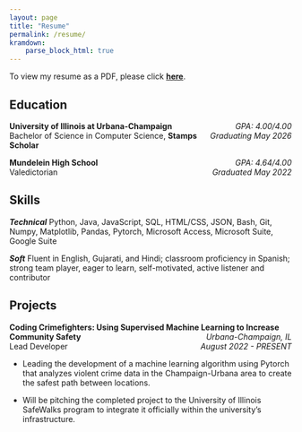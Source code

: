 ```yaml
---
layout: page
title: "Resume"
permalink: /resume/
kramdown: 
    parse_block_html: true
---
```


To view my resume as a PDF, please click [**here**](https://drive.google.com/file/d/1NgaEg8yi5jFnYe_6F993KQjCZDz61Ctp/view?usp=sharing).

## Education
<p style="text-align:left;">
    <b>University of Illinois at Urbana-Champaign</b>
    <span style="float:right; text-align: right;">
        <i>GPA: 4.00/4.00</i>
        <br /><i>Graduating May 2026</i>
    </span>
    <br /> Bachelor of Science in Computer Science, <b>Stamps Scholar</b>
</p>

<p style="text-align:left; margin">
    <b>Mundelein High School</b>
    <span style="float:right; text-align: right;">
        <i>GPA: 4.64/4.00</i>
        <br /><i>Graduated May 2022</i>
    </span>
    <br />Valedictorian
</p>

## Skills
***Technical*** Python, Java, JavaScript, SQL, HTML/CSS, JSON, Bash, Git, Numpy, Matplotlib, Pandas, Pytorch, Microsoft Access, Microsoft Suite, Google Suite

***Soft*** Fluent in English, Gujarati, and Hindi; classroom proficiency in Spanish; strong team player, eager to learn, self-motivated, active listener and contributor

## Projects
<p style="text-align:left;">
    <b>Coding Crimefighters: Using Supervised Machine Learning to Increase Community Safety</b>
    <span style="float:right; text-align: right;">
        <i>Urbana-Champaign, IL</i>
        <br /><i>August 2022 - PRESENT</i>
    </span>
    <br /> Lead Developer
</p>

- Leading the development of a machine learning algorithm using Pytorch that analyzes violent crime data in the Champaign-Urbana area to create the safest path between locations.

- Will be pitching the completed project to the University of Illinois SafeWalks program to integrate it officially within the university’s infrastructure.